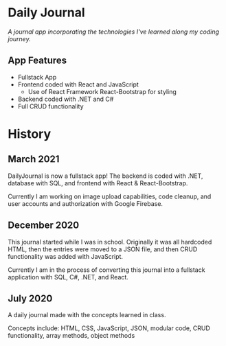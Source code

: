 # Daily Journal

_A journal app incorporating the technologies I've learned along my coding journey._

## App Features

- Fullstack App
- Frontend coded with React and JavaScript
  - Use of React Framework React-Bootstrap for styling
- Backend coded with .NET and C#
- Full CRUD functionality

# History

## March 2021

DailyJournal is now a fullstack app! The backend is coded with .NET, database with SQL, and frontend with React & React-Bootstrap.

Currently I am working on image upload capabilities, code cleanup, and user accounts and authorization with Google Firebase.

## December 2020

This journal started while I was in school. Originally it was all hardcoded HTML, then the entries were moved to a JSON file, and then CRUD functionality was added with JavaScript.

Currently I am in the process of converting this journal into a fullstack application with SQL, C#, .NET, and React.

## July 2020

A daily journal made with the concepts learned in class.

Concepts include: HTML, CSS, JavaScript, JSON, modular code, CRUD functionality, array methods, object methods
